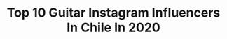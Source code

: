 ---
title: Top 10 Guitar Instagram Influencers In Chile In 2020
description: >-
  Find top guitar Instagram influencers in Chile in 2020. Most popular hashtags: #guitarplayer #chile #repost.
platform: Instagram
hits: 31
text_top: Discover the most popular Instagram profiles on inBeat.
text_bottom: Our platform has 31 Instagram influencers like this in Chile for you to work with.
profiles:
  - username: "blackenedbbx"
    fullname: >-
      ✺Blackened✺
    bio: >-
      Beatboxer canto/guitarra ▻blackenedbeatbox@gmail.com ⇩Canal de YouTube⇩
    location: "Chile"
    followers: 9817
    engagement: 1384
    commentsToLikes: 0.045540
    id: ck8t0cdomrl440j785sdpchdv
    verified: false
    hashtags: "#beatbox, #swissbeatbox, #riddim, #inwardbass"
  - username: "chealvizuris"
    fullname: >-
      Che Alvizuris
    bio: >-
      Married to Raquel ❤️ - Jesús - @lead.musica 🎸 - @wonder____studio - Guitarrista - Fotógrafo - FilmMaker - Guate 🇬🇹
    location: "Chile"
    followers: 7213
    engagement: 633
    commentsToLikes: 0.023633
    id: ck0vy99xx2uti0i19cbo9npg8
    verified: false
    hashtags: "#losangeles, #magnificomagazine, #thefilmgang, #heyfsc"
  - username: "nintendojc"
    fullname: >-
      Juan Cancino
    bio: >-
      •Ingeniero en Marketing •Nintendo Influencer •Guitarrista •¡NO SOY TIENDA! •Santiago - Chile
    location: "Chile"
    followers: 45812
    engagement: 467
    commentsToLikes: 0.046199
    id: ck5zkfmqzje6f0i14f53q1sq8
    verified: false
    hashtags: "#zelda, #history, #historia, #nintendo"
  - username: "_uwucovers_"
    fullname: >-
      UwU Covers
    bio: >-
      Covers instrumentales uwu 🎼🎸 - UwU Duo - - Guitarrista en @animixtape - Próximo especial: 75.000 seguidores🎉♥️ . 🔻🔻Canal de YouTube 🔻🔻
    location: "Chile"
    followers: 58593
    engagement: 1041
    commentsToLikes: 0.038639
    id: ckaowvtz3aoem0i78lx1p8qgx
    verified: false
    hashtags: "#shitpostchile, #humorchile, #memeschile, #dylanteromeme"
  - username: "kokebenavides"
    fullname: >-
      Koke Benavides
    bio: >-
      -Guitarist/Composer -Sponsors: @strandbergguitars @overdrive.cl @neuraldsp @ikmultimedia @swillstraps Clases de guitarra-Santiago/Skype🇨🇱
    location: "Chile"
    followers: 8185
    engagement: 594
    commentsToLikes: 0.047035
    id: ckaorz6otpfeh0i78xn2pq6wn
    verified: false
    hashtags: "#strandberg, #guitarlife, #guitarsolo, #goheadless"
  - username: "abeja_"
    fullname: >-
      Alejandro Abeijón
    bio: >-
      Guitarrista/ Guitar player of @Rawayana
    location: "Chile"
    followers: 23056
    engagement: 597
    commentsToLikes: 0.029187
    id: ck5hpxliks58m0i118cieua7i
    verified: true
    hashtags: "#tbt"
  - username: "willycolon"
    fullname: >-
      Willy Colón
    bio: >-
      TEN IN TWELVE @tenintwelveofficial co-founder•Creatives•Producer•Guitar| Orlando, FL 🍊|
    location: "Chile"
    followers: 5907
    engagement: 372
    commentsToLikes: 0.089003
    id: ck15ql3m73cya0i19izhsw5a7
    verified: false
    hashtags: "#dedicatedtoeveryone, #goodvibesonly, #piscoband, #everystepmatters"
  - username: "cfunk"
    fullname: >-
      C-Funk
    bio: >-
      Guitarrista #musicproducer @lostetas @chanchoenpiedraoficial #abletoncertifiedtrainer APRUEBO
    location: "Chile"
    followers: 48928
    engagement: 222
    commentsToLikes: 0.032102
    id: ck8swsonbf3nv0j785951lv7z
    verified: true
    hashtags: "#cuarentena, #musica, #poppin, #nuestram"
  - username: "alfalonxo"
    fullname: >-
      Alfredo Alonso
    bio: >-
      @alesteoficial @bizarrolivecl #lunaticos #tvcondoro #drspot #promoter #producer #manager #guitarrista #garagemusic #publicista #happydad #lovemyfamily
    location: "Chile"
    followers: 30266
    engagement: 173
    commentsToLikes: 0.104706
    id: ck5hise8cf4v90i11gh7gxd4m
    verified: false
    hashtags: "#guitarhero, #gracias, #rodespinoza, #aleste"
  - username: "luisd07"
    fullname: >-
      Luis De⚡️
    bio: >-
      ❌
    location: "Chile"
    followers: 27435
    engagement: 929
    commentsToLikes: 0.184081
    id: ck5hsfrdhwizt0i11pg9gsx7v
    verified: false
    hashtags: "#acustico, #guitarra, #music, #cover"
---